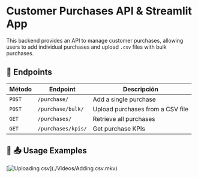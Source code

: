 # Customer Purchases API & Streamlit App

This backend provides an API to manage customer purchases, allowing users to add individual purchases and upload `.csv` files with bulk purchases.

## 🚀 Endpoints

| Método | Endpoint           | Descripción                      |
| ------ | ------------------ | -------------------------------- |
| `POST` | `/purchase/`       | Add a single purchase            |
| `POST` | `/purchase/bulk/`  | Upload purchases from a CSV file |
| `GET`  | `/purchases/`      | Retrieve all purchases           |
| `GET`  | `/purchases/kpis/` | Get purchase KPIs                |

## 📄 📤 Usage Examples

[![Uploading csv]()](./Videos/Adding csv.mkv)

